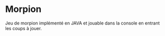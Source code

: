 # Morpion

Jeu de morpion implémenté en JAVA et jouable dans la console en entrant les coups à jouer.
